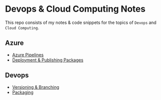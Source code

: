 # Devops & Cloud Computing Notes
This repo consists of my notes & code snippets for the topics of `Devops` and `Cloud Computing`.

## Azure
- [Azure Pipelines](azure/azure_pipelines.md)
- [Deployment & Publishing Packages](azure/deployment_publishing_packages.md)
## Devops
- [Versioning & Branching](devops/versioning.md)
- [Packaging](devops/packaging.md)